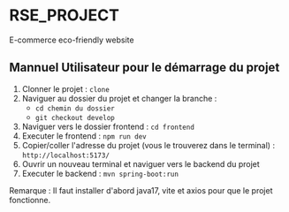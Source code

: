 # RSE_PROJECT
E-commerce eco-friendly website

## Mannuel Utilisateur pour le démarrage du projet 

1. Clonner le projet : `clone `
2. Naviguer au dossier du projet et changer la branche :
   -   `cd chemin du dossier`
   -   `git checkout develop`
4. Naviguer vers le dossier frontend : `cd frontend`
5. Executer le frontend : `npm run dev`
6. Copier/coller l'adresse du projet (vous le trouverez dans le terminal) : `http://localhost:5173/`
7. Ouvrir un nouveau terminal et naviguer vers le backend du projet
8. Executer le backend : `mvn spring-boot:run`

Remarque : Il faut installer d'abord java17, vite et axios pour que le projet fonctionne. 
     
